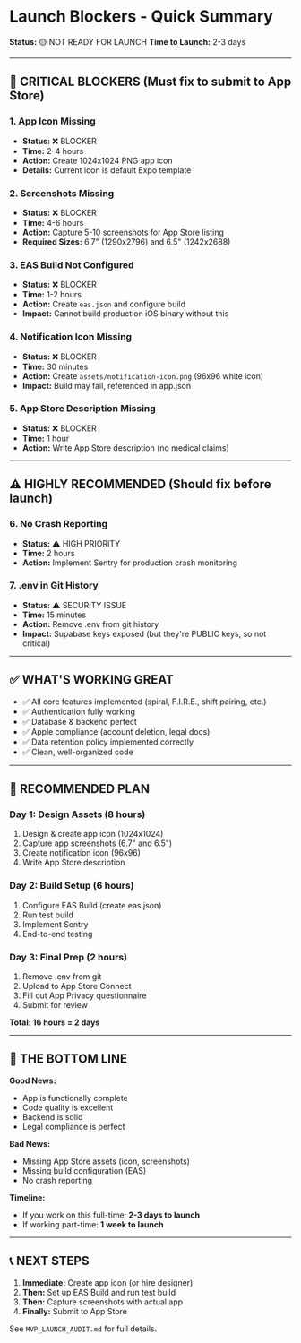 # Launch Blockers - Quick Summary

**Status:** 🟡 NOT READY FOR LAUNCH
**Time to Launch:** 2-3 days

---

## 🚨 CRITICAL BLOCKERS (Must fix to submit to App Store)

### 1. App Icon Missing
- **Status:** ❌ BLOCKER
- **Time:** 2-4 hours
- **Action:** Create 1024x1024 PNG app icon
- **Details:** Current icon is default Expo template

### 2. Screenshots Missing
- **Status:** ❌ BLOCKER
- **Time:** 4-6 hours
- **Action:** Capture 5-10 screenshots for App Store listing
- **Required Sizes:** 6.7" (1290x2796) and 6.5" (1242x2688)

### 3. EAS Build Not Configured
- **Status:** ❌ BLOCKER
- **Time:** 1-2 hours
- **Action:** Create `eas.json` and configure build
- **Impact:** Cannot build production iOS binary without this

### 4. Notification Icon Missing
- **Status:** ❌ BLOCKER
- **Time:** 30 minutes
- **Action:** Create `assets/notification-icon.png` (96x96 white icon)
- **Impact:** Build may fail, referenced in app.json

### 5. App Store Description Missing
- **Status:** ❌ BLOCKER
- **Time:** 1 hour
- **Action:** Write App Store description (no medical claims)

---

## ⚠️ HIGHLY RECOMMENDED (Should fix before launch)

### 6. No Crash Reporting
- **Status:** ⚠️ HIGH PRIORITY
- **Time:** 2 hours
- **Action:** Implement Sentry for production crash monitoring

### 7. .env in Git History
- **Status:** ⚠️ SECURITY ISSUE
- **Time:** 15 minutes
- **Action:** Remove .env from git history
- **Impact:** Supabase keys exposed (but they're PUBLIC keys, so not critical)

---

## ✅ WHAT'S WORKING GREAT

- ✅ All core features implemented (spiral, F.I.R.E., shift pairing, etc.)
- ✅ Authentication fully working
- ✅ Database & backend perfect
- ✅ Apple compliance (account deletion, legal docs)
- ✅ Data retention policy implemented correctly
- ✅ Clean, well-organized code

---

## 📅 RECOMMENDED PLAN

### Day 1: Design Assets (8 hours)
1. Design & create app icon (1024x1024)
2. Capture app screenshots (6.7" and 6.5")
3. Create notification icon (96x96)
4. Write App Store description

### Day 2: Build Setup (6 hours)
1. Configure EAS Build (create eas.json)
2. Run test build
3. Implement Sentry
4. End-to-end testing

### Day 3: Final Prep (2 hours)
1. Remove .env from git
2. Upload to App Store Connect
3. Fill out App Privacy questionnaire
4. Submit for review

**Total: 16 hours = 2 days**

---

## 🎯 THE BOTTOM LINE

**Good News:**
- App is functionally complete
- Code quality is excellent
- Backend is solid
- Legal compliance is perfect

**Bad News:**
- Missing App Store assets (icon, screenshots)
- Missing build configuration (EAS)
- No crash reporting

**Timeline:**
- If you work on this full-time: **2-3 days to launch**
- If working part-time: **1 week to launch**

---

## 📞 NEXT STEPS

1. **Immediate:** Create app icon (or hire designer)
2. **Then:** Set up EAS Build and run test build
3. **Then:** Capture screenshots with actual app
4. **Finally:** Submit to App Store

See `MVP_LAUNCH_AUDIT.md` for full details.
